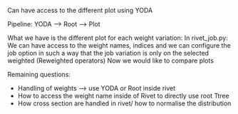 Can have access to the different plot using YODA

Pipeline: YODA --> Root --> Plot 

What we have is the different plot for each weight variation:
In rivet_job.py:
    We can have access to the weight names, indices and we can configure the job option in such a way that the job variation is only on the selected weighted (Reweighted operators)
    Now we would like to compare plots


Remaining questions:
 - Handling of weights --> use YODA or Root inside rivet
 - How to access the weight name inside of Rivet to directly use root Ttree
 - How cross section are handled in rivet/ how to normalise the distribution

